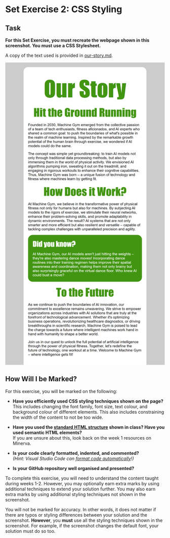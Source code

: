 # Set Exercise 2: CSS Styling

## Task

**For this Set Exercise, you must recreate the webpage shown in this screenshot. You must use a CSS Stylesheet.**

A copy of the text used is provided in [our-story.md](our-story.md).

![](screenshot.png)

## How Will I be Marked?

For this exercise, you will be marked on the following:

- **Have you efficiently used CSS styling techniques shown on the page?**  
    This includes changing the font family, font size, text colour, and background colour of different elements. This also includes constraining the width of the content to not be too wide.

- **Have you used the [standard HTML structure](https://www.w3schools.com/html/html_intro.asp) shown in class? Have you used semantic HTML elements?**  
    If you are unsure about this, look back on the week 1 resources on Minerva.

- **Is your code clearly formatted, indented, and commented?**   
    *(Hint: Visual Studio Code can [format code automatically](https://code.visualstudio.com/docs/editor/codebasics#_formatting)!)*

- **Is your GitHub repository well organised and presented?**

To complete this exercise, you will need to understand the content taught during weeks 1-2. However, you may optionally earn extra marks by using additional techniques to extend your solution further. You may also earn extra marks by using additional styling techniques not shown in the screenshot.

You will not be marked for accuracy. In other words, it does not matter if there are typos or styling differences between your solution and the screenshot. **However**, you **must** use all the styling techniques shown in the screenshot. For example, if the screenshot changes the default font, your solution must do so too.